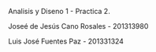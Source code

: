 Analisis y Diseno 1 - Practica 2.

Joseé de Jesús Cano Rosales - 201313980   

Luis José Fuentes Paz - 201331324
